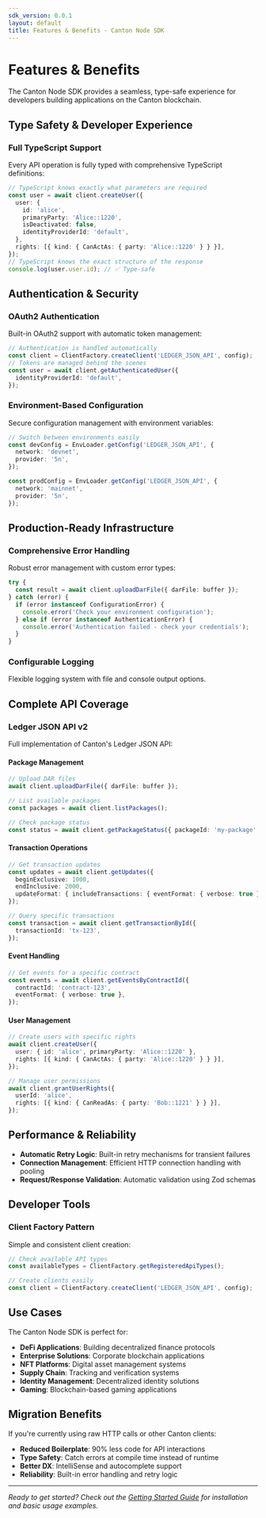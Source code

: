 ```yaml
---
sdk_version: 0.0.1
layout: default
title: Features & Benefits - Canton Node SDK
---
```


# Features & Benefits

The Canton Node SDK provides a seamless, type-safe experience for developers building applications on the Canton blockchain.

## Type Safety & Developer Experience

### Full TypeScript Support

Every API operation is fully typed with comprehensive TypeScript definitions:

```typescript
// TypeScript knows exactly what parameters are required
const user = await client.createUser({
  user: {
    id: 'alice',
    primaryParty: 'Alice::1220',
    isDeactivated: false,
    identityProviderId: 'default',
  },
  rights: [{ kind: { CanActAs: { party: 'Alice::1220' } } }],
});
// TypeScript knows the exact structure of the response
console.log(user.user.id); // ✅ Type-safe
```

## Authentication & Security

### OAuth2 Authentication

Built-in OAuth2 support with automatic token management:

```typescript
// Authentication is handled automatically
const client = ClientFactory.createClient('LEDGER_JSON_API', config);
// Tokens are managed behind the scenes
const user = await client.getAuthenticatedUser({
  identityProviderId: 'default',
});
```

### Environment-Based Configuration

Secure configuration management with environment variables:

```typescript
// Switch between environments easily
const devConfig = EnvLoader.getConfig('LEDGER_JSON_API', {
  network: 'devnet',
  provider: '5n',
});

const prodConfig = EnvLoader.getConfig('LEDGER_JSON_API', {
  network: 'mainnet',
  provider: '5n',
});
```

## Production-Ready Infrastructure

### Comprehensive Error Handling

Robust error management with custom error types:

```typescript
try {
  const result = await client.uploadDarFile({ darFile: buffer });
} catch (error) {
  if (error instanceof ConfigurationError) {
    console.error('Check your environment configuration');
  } else if (error instanceof AuthenticationError) {
    console.error('Authentication failed - check your credentials');
  }
}
```

### Configurable Logging

Flexible logging system with file and console output options.

## Complete API Coverage

### Ledger JSON API v2

Full implementation of Canton's Ledger JSON API:

#### Package Management

```typescript
// Upload DAR files
await client.uploadDarFile({ darFile: buffer });

// List available packages
const packages = await client.listPackages();

// Check package status
const status = await client.getPackageStatus({ packageId: 'my-package' });
```

#### Transaction Operations

```typescript
// Get transaction updates
const updates = await client.getUpdates({
  beginExclusive: 1000,
  endInclusive: 2000,
  updateFormat: { includeTransactions: { eventFormat: { verbose: true } } },
});

// Query specific transactions
const transaction = await client.getTransactionById({
  transactionId: 'tx-123',
});
```

#### Event Handling

```typescript
// Get events for a specific contract
const events = await client.getEventsByContractId({
  contractId: 'contract-123',
  eventFormat: { verbose: true },
});
```

#### User Management

```typescript
// Create users with specific rights
await client.createUser({
  user: { id: 'alice', primaryParty: 'Alice::1220' },
  rights: [{ kind: { CanActAs: { party: 'Alice::1220' } } }],
});

// Manage user permissions
await client.grantUserRights({
  userId: 'alice',
  rights: [{ kind: { CanReadAs: { party: 'Bob::1221' } } }],
});
```

## Performance & Reliability

- **Automatic Retry Logic**: Built-in retry mechanisms for transient failures
- **Connection Management**: Efficient HTTP connection handling with pooling
- **Request/Response Validation**: Automatic validation using Zod schemas

## Developer Tools

### Client Factory Pattern

Simple and consistent client creation:

```typescript
// Check available API types
const availableTypes = ClientFactory.getRegisteredApiTypes();

// Create clients easily
const client = ClientFactory.createClient('LEDGER_JSON_API', config);
```

## Use Cases

The Canton Node SDK is perfect for:

- **DeFi Applications**: Building decentralized finance protocols
- **Enterprise Solutions**: Corporate blockchain applications
- **NFT Platforms**: Digital asset management systems
- **Supply Chain**: Tracking and verification systems
- **Identity Management**: Decentralized identity solutions
- **Gaming**: Blockchain-based gaming applications

## Migration Benefits

If you're currently using raw HTTP calls or other Canton clients:

- **Reduced Boilerplate**: 90% less code for API interactions
- **Type Safety**: Catch errors at compile time instead of runtime
- **Better DX**: IntelliSense and autocomplete support
- **Reliability**: Built-in error handling and retry logic

---

_Ready to get started? Check out the [Getting Started Guide](/getting-started/) for installation and basic usage examples._
